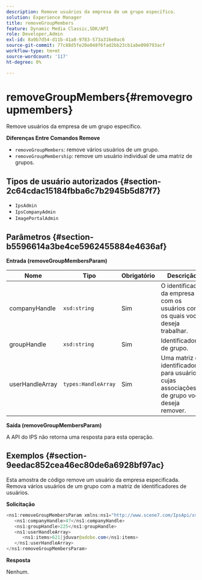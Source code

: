 ```yaml
---
description: Remove usuários da empresa de um grupo específico.
solution: Experience Manager
title: removeGroupMembers
feature: Dynamic Media Classic,SDK/API
role: Developer,Admin
exl-id: 8a9b7d54-d11b-41a8-9783-573a316e0ac6
source-git-commit: 77c88d5fe20e048f6fad2bb23cb1abe090793acf
workflow-type: tm+mt
source-wordcount: '117'
ht-degree: 0%

---
```


# removeGroupMembers{#removegroupmembers}

Remove usuários da empresa de um grupo específico.

**Diferenças Entre Comandos Remove**

* `removeGroupMembers`: remove vários usuários de um grupo.
* `removeGroupMembership`: remove um usuário individual de uma matriz de grupos.

## Tipos de usuário autorizados {#section-2c64cdac15184fbba6c7b2945b5d87f7}

* `IpsAdmin`
* `IpsCompanyAdmin`
* `ImagePortalAdmin`

## Parâmetros {#section-b5596614a3be4ce5962455884e4636af}

**Entrada (removeGroupMembersParam)**

| Nome | Tipo | Obrigatório | Descrição |
|---|---|---|---|
| companyHandle | `xsd:string` | Sim | O identificador da empresa com os usuários com os quais você deseja trabalhar. |
| groupHandle | `xsd:string` | Sim | Identificador de grupo. |
| userHandleArray | `types:HandleArray` | Sim | Uma matriz de identificadores para usuários cujas associações de grupo você deseja remover. |

**Saída (removeGroupMembersParam)**

A API do IPS não retorna uma resposta para esta operação.

## Exemplos {#section-9eedac852cea46ec80de6a6928bf97ac}

Esta amostra de código remove um usuário da empresa especificada. Remova vários usuários de um grupo com a matriz de identificadores de usuários.

**Solicitação**

```java
<ns1:removeGroupMembersParam xmlns:ns1="http://www.scene7.com/IpsApi/xsd">
   <ns1:companyHandle>47</ns1:companyHandle>
   <ns1:groupHandle>225</ns1:groupHandle>
   <ns1:userHandleArray>
      <ns1:items>621|jduvar@adobe.com</ns1:items>
   </ns1:userHandleArray>
</ns1:removeGroupMembersParam>
```

**Resposta**

Nenhum.
